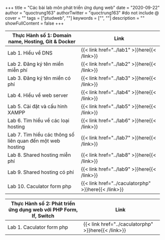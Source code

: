 +++
title = "Các bài lab môn phát triển ứng dụng web"
date = "2020-09-22"
author = "quoctrung163"
authorTwitter = "quoctrung163" #do not include @
cover = ""
tags = ["ptudweb", ""]
keywords = ["", ""]
description = ""
showFullContent = false
+++

| Thực Hành số 1: Domain name, Hosting, Git & Docker    |  Link   |
| --- | --- |
| Lab 1. Hiểu về DNS    | {{< link href="../lab1" >}}here{{< /link>}} |
|  Lab 2. Đăng ký tên miền miễn phí   |  {{< link href="../lab2" >}}here{{< /link>}}   |
|  Lab 3. Đăng ký tên miền có phí  |  {{< link href="../lab3" >}}here{{< /link>}}   |
|  Lab 4. Hiểu về web server   |  {{< link href="../lab4" >}}here{{< /link>}}   |
|  Lab 5. Cài đặt và cấu hình XAMPP   |  {{< link href="../lab5" >}}here{{< /link>}}   |
| Lab 6. Tìm hiểu về các loại hosting    | {{< link href="../lab6" >}}here{{< /link>}} |
|  Lab 7. Tìm hiểu các thông số liên quan đến một web hosting   |  {{< link href="../lab7" >}}here{{< /link>}}   |
|  Lab 8. Shared hosting miễn phí  |  {{< link href="../lab8" >}}here{{< /link>}}   |
|  Lab 9. Shared hosting có phí   |  {{< link href="../lab9" >}}here{{< /link>}}   |
|  Lab 10. Caculator form php  |  {{< link href="../caculatorphp" >}}here{{< /link>}}   |

| Thực Hành số 2: Phát triển ứng dụng web với PHP Form, If, Switch    |  Link   |
| --- | --- |
|  Lab 1. Caculator form php  |  {{< link href="../caculatorphp" >}}here{{< /link>}}   |